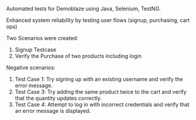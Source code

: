 Automated tests for Demoblaze using Java, Selenium, TestNG.

Enhanced system reliability by testing user flows (signup, purchasing, cart ops)

Two Scenarios were created:
1. Signup Testcase
2. Verify the Purchase of two products including login

Negative scenarios:
1. Test Case 1: Try signing up with an existing username and verify the error message.
2. Test Case 3: Try adding the same product twice to the cart and verify that the quantity updates correctly.
3. Test Case 4: Attempt to log in with incorrect credentials and verify that an error message is displayed.
